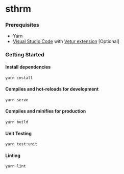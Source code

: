 # sthrm

### Prerequisites

- Yarn
- [Visual Studio Code](https://code.visualstudio.com/) with [Vetur extension](https://github.com/vuejs/vetur) [Optional]

### Getting Started

#### Install dependencies

```
yarn install
```

#### Compiles and hot-reloads for development
```
yarn serve
```

#### Compiles and minifies for production
```
yarn build
```

#### Unit Testing

```
yarn test:unit
```

#### Linting

```
yarn lint
```
